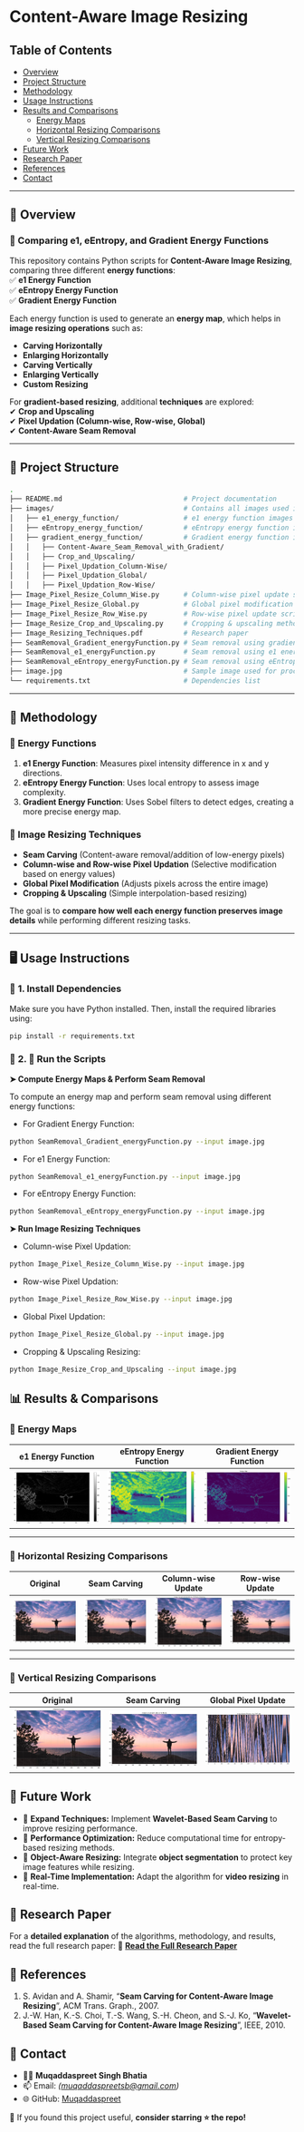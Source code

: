 # Content-Aware Image Resizing

## Table of Contents
- [Overview](#overview)
- [Project Structure](#project-structure)
- [Methodology](#methodology)
- [Usage Instructions](#usage-instructions)
- [Results and Comparisons](#results)
  - [Energy Maps](#energy-maps)
  - [Horizontal Resizing Comparisons](#horizontal-resizing-comparisons)
  - [Vertical Resizing Comparisons](#vertical-resizing-comparisons)
- [Future Work](#future-work)
- [Research Paper](#research-paper)
- [References](#references)
- [Contact](#contact)

---

## 👀 Overview

### 📌 Comparing e1, eEntropy, and Gradient Energy Functions

This repository contains Python scripts for **Content-Aware Image Resizing**, comparing three different **energy functions**:  
✅ **e1 Energy Function**  
✅ **eEntropy Energy Function**  
✅ **Gradient Energy Function**  

Each energy function is used to generate an **energy map**, which helps in **image resizing operations** such as:  
- **Carving Horizontally**
- **Enlarging Horizontally**
- **Carving Vertically**
- **Enlarging Vertically**
- **Custom Resizing**

For **gradient-based resizing**, additional **techniques** are explored:  
✔ **Crop and Upscaling**  
✔ **Pixel Updation (Column-wise, Row-wise, Global)**  
✔ **Content-Aware Seam Removal**  

---

## 📂 Project Structure

```bash
.
├── README.md                              # Project documentation
├── images/                                # Contains all images used in the project
│   ├── e1_energy_function/                # e1 energy function images
│   ├── eEntropy_energy_function/          # eEntropy energy function images
│   ├── gradient_energy_function/          # Gradient energy function images
│   │   ├── Content-Aware_Seam_Removal_with_Gradient/
│   │   ├── Crop_and_Upscaling/
│   │   ├── Pixel_Updation_Column-Wise/
│   │   ├── Pixel_Updation_Global/
│   │   ├── Pixel_Updation_Row-Wise/
├── Image_Pixel_Resize_Column_Wise.py      # Column-wise pixel update script
├── Image_Pixel_Resize_Global.py           # Global pixel modification script
├── Image_Pixel_Resize_Row_Wise.py         # Row-wise pixel update script
├── Image_Resize_Crop_and_Upscaling.py     # Cropping & upscaling method
├── Image_Resizing_Techniques.pdf          # Research paper
├── SeamRemoval_Gradient_energyFunction.py # Seam removal using gradient energy
├── SeamRemoval_e1_energyFunction.py       # Seam removal using e1 energy
├── SeamRemoval_eEntropy_energyFunction.py # Seam removal using eEntropy energy
├── image.jpg                              # Sample image used for processing
└── requirements.txt                       # Dependencies list
```

---

## 🎯 Methodology

### 🔹 Energy Functions
1. **e1 Energy Function**: Measures pixel intensity difference in x and y directions.  
2. **eEntropy Energy Function**: Uses local entropy to assess image complexity.  
3. **Gradient Energy Function**: Uses Sobel filters to detect edges, creating a more precise energy map.  

### 🔹 Image Resizing Techniques
- **Seam Carving** (Content-aware removal/addition of low-energy pixels)  
- **Column-wise and Row-wise Pixel Updation** (Selective modification based on energy values)  
- **Global Pixel Modification** (Adjusts pixels across the entire image)  
- **Cropping & Upscaling** (Simple interpolation-based resizing)  

The goal is to **compare how well each energy function preserves image details** while performing different resizing tasks.

---

## 🖥️ Usage Instructions

### 🔧 **1. Install Dependencies**
Make sure you have Python installed. Then, install the required libraries using:

```bash
pip install -r requirements.txt
```

### 🔧 **2. 📜 Run the Scripts**

**➤ Compute Energy Maps & Perform Seam Removal**

To compute an energy map and perform seam removal using different energy functions:

- For Gradient Energy Function:

```bash
python SeamRemoval_Gradient_energyFunction.py --input image.jpg
```

- For e1 Energy Function:

```bash
python SeamRemoval_e1_energyFunction.py --input image.jpg
```

- For eEntropy Energy Function:

```bash
python SeamRemoval_eEntropy_energyFunction.py --input image.jpg
```

**➤ Run Image Resizing Techniques**
- Column-wise Pixel Updation:

```bash
python Image_Pixel_Resize_Column_Wise.py --input image.jpg
```

- Row-wise Pixel Updation:

```bash
python Image_Pixel_Resize_Row_Wise.py --input image.jpg
```

- Global Pixel Updation:

```bash
python Image_Pixel_Resize_Global.py --input image.jpg
```

- Cropping & Upscaling Resizing:

```bash
python Image_Resize_Crop_and_Upscaling --input image.jpg
```

## 📊 Results & Comparisons

### 🔹 Energy Maps
| e1 Energy Function | eEntropy Energy Function | Gradient Energy Function |
|-------------------|----------------------|----------------------|
| ![e1 Energy](images/e1_energy_function/2.EnergyMap.jpg) | ![eEntropy Energy](images/eEntropy_energy_function/2.EnergyMap.jpg) | ![Gradient Energy](images/gradient_energy_function/Content-Aware_Seam_Removal_with_Gradient/2.EnergyMap.jpg) |

---

### 🔹 Horizontal Resizing Comparisons
| Original | Seam Carving | Column-wise Update | Row-wise Update |
|----------|------------|------------------|------------------|
| ![Original](images/e1_energy_function/1.OriginalImage.jpg) | ![Seam Carving](images/e1_energy_function/3.ImageCarvedHorizontallyBy50.jpg) | ![Column-wise](images/gradient_energy_function/Pixel_Updation_Column-Wise/2.ImageCarvedHorizontallyBy50.jpg) | ![Row-wise](images/gradient_energy_function/Pixel_Updation_Row-Wise/2.ImageCarvedHorizontallyBy50.jpg) |

---

### 🔹 Vertical Resizing Comparisons
| Original | Seam Carving | Global Pixel Update |
|----------|------------|------------------|
| ![Original](images/e1_energy_function/1.OriginalImage.jpg) | ![Seam Carving](images/e1_energy_function/5.ImageCarvedVerticallyBy50.jpg) | ![Global Update](images/gradient_energy_function/Pixel_Updation_Global/4.ImageCarvedVerticallyBy50.jpg) |

## 🔮 Future Work

- 📌 **Expand Techniques:** Implement **Wavelet-Based Seam Carving** to improve resizing performance.
- 📌 **Performance Optimization:** Reduce computational time for entropy-based resizing methods.
- 📌 **Object-Aware Resizing:** Integrate **object segmentation** to protect key image features while resizing.
- 📌 **Real-Time Implementation:** Adapt the algorithm for **video resizing** in real-time.

## 📖 Research Paper

For a **detailed explanation** of the algorithms, methodology, and results, read the full research paper:
📄 **[Read the Full Research Paper](Image_Resizing_Techniques.pdf)**

## 📜 References

1. S. Avidan and A. Shamir, “**Seam Carving for Content-Aware Image Resizing**”, ACM Trans. Graph., 2007.
2. J.-W. Han, K.-S. Choi, T.-S. Wang, S.-H. Cheon, and S.-J. Ko, “**Wavelet-Based Seam Carving for Content-Aware Image Resizing**”, IEEE, 2010.

## 👤 Contact

- 👨‍💻 **Muqaddaspreet Singh Bhatia**
- 📫 Email: *(muqaddaspreetsb@gmail.com)*
- 🌐 GitHub: [Muqaddaspreet](https://github.com/Muqaddaspreet)

🚀 If you found this project useful, **consider starring ⭐ the repo!**



